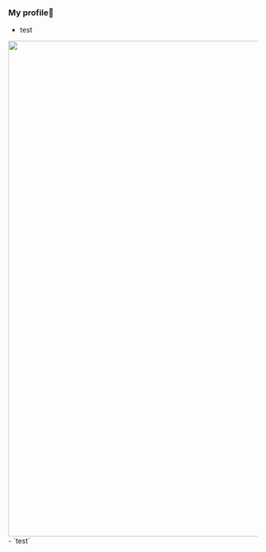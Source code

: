 ### My profile📒

- test
<img src="https://cdn.dribbble.com/users/1937292/screenshots/7568018/media/218acdf44d1cb8b08b6d3804e9fcc600.gif" widtg="1000" height="1000" >
- `test`
